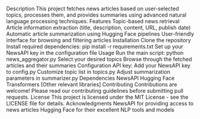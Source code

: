 Description
This project fetches news articles based on user-selected topics, processes them, and provides summaries using advanced natural language processing techniques.
Features
Topic-based news retrieval
Article information extraction (title, description, content, URL, publish date)
Automatic article summarization using Hugging Face pipelines
User-friendly interface for browsing and filtering articles
Installation
Clone the repository
Install required dependencies: pip install -r requirements.txt
Set up your NewsAPI key in the configuration file
Usage
Run the main script: python news_aggregator.py
Select your desired topics
Browse through the fetched articles and their summaries
Configuration
API key: Add your NewsAPI key to config.py
Customize topic list in topics.py
Adjust summarization parameters in summarizer.py
Dependencies
NewsAPI
Hugging Face Transformers
[Other relevant libraries]
Contributing
Contributions are welcome! Please read our contributing guidelines before submitting pull requests.
License
This project is licensed under the MIT License - see the LICENSE file for details.
Acknowledgments
NewsAPI for providing access to news articles
Hugging Face for their excellent NLP tools and models
